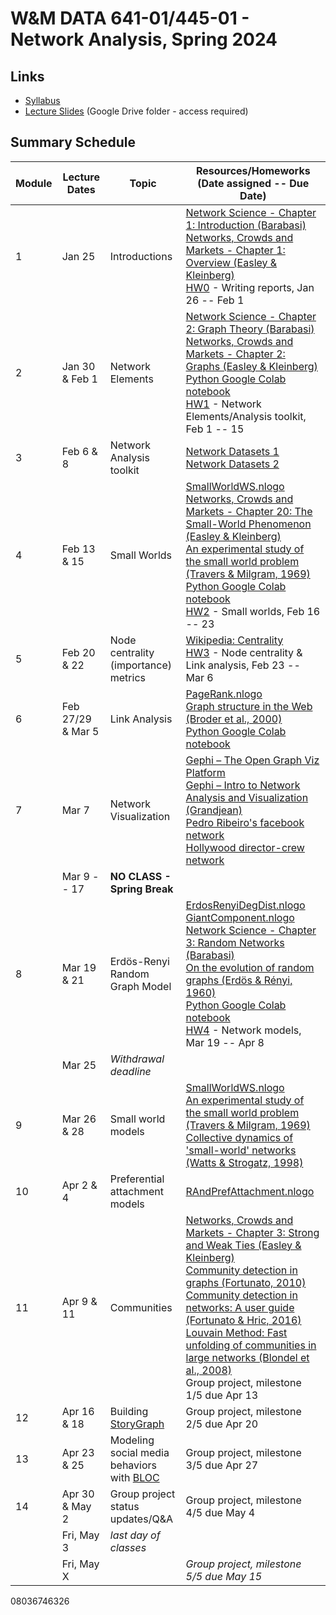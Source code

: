# W&M DATA 641-01/445-01 - Network Analysis, Spring 2024

## Links

* [Syllabus](syllabus.md)
* [Lecture Slides](https://drive.google.com/drive/folders/1SMNbNu3j8cw_iLkiT-DKPicv9Te47ZLa?usp=sharing) (Google Drive folder - access required)

## Summary Schedule

|Module |Lecture Dates|Topic|Resources/Homeworks (Date assigned -- Due Date)
|---|---|---|---|
|1|Jan 25          | Introductions                        | [Network Science - Chapter 1: Introduction (Barabasi)](http://networksciencebook.com/chapter/1) <br/> [Networks, Crowds and Markets - Chapter 1: Overview (Easley & Kleinberg)](http://www.cs.cornell.edu/home/kleinber/networks-book/networks-book-ch01.pdf) <br/> [HW0](homework/hw0) - Writing reports, Jan 26 -- Feb 1
|2|Jan 30 & Feb 1  | Network Elements                     | [Network Science - Chapter 2: Graph Theory (Barabasi)](http://networksciencebook.com/chapter/2) <br/> [Networks, Crowds and Markets - Chapter 2: Graphs (Easley & Kleinberg)](http://www.cs.cornell.edu/home/kleinber/networks-book/networks-book-ch02.pdf) <br/> [Python Google Colab notebook](week-2/data_340_02_s23_chp_01_network_elements.ipynb) <br/> [HW1](homework/hw1) - Network Elements/Analysis toolkit, Feb 1 -- 15
|3|Feb 6 & 8       | Network Analysis toolkit             | [Network Datasets 1](http://konect.cc/) <br/> [Network Datasets 2](http://networkrepository.com/) 
|4|Feb 13 & 15     | Small Worlds                         | [SmallWorldWS.nlogo](week-4/SmallWorldWS.nlogo) <br/> [Networks, Crowds and Markets - Chapter 20: The Small-World Phenomenon (Easley & Kleinberg)](http://www.cs.cornell.edu/home/kleinber/networks-book/networks-book-ch20.pdf) <br/> [An experimental study of the small world problem (Travers & Milgram, 1969)](http://www.uvm.edu/pdodds/teaching/courses/2009-08UVM-300/docs/others/1969/travers1969.pdf) <br/> [Python Google Colab notebook](week-3/data_340_02_s23_chp_02_small_worlds.ipynb)<br/>[HW2](homework/hw2) - Small worlds, Feb 16 -- 23 
|5|Feb 20 & 22     | Node centrality (importance) metrics | [Wikipedia: Centrality](https://en.wikipedia.org/wiki/Centrality) <br/>[HW3](homework/hw3) - Node centrality & Link analysis, Feb 23 -- Mar 6
|6|Feb 27/29 & Mar 5 | Link Analysis                      | [PageRank.nlogo](week-6/PageRank.nlogo) <br/> [Graph structure in the Web (Broder et al., 2000)](https://doi.org/10.1016/S1389-1286(00)00083-9) <br/> [Python Google Colab notebook](week-4/data_340_02_s23_chp_03_hubs.ipynb)
|7|Mar 7           | Network Visualization                | [Gephi – The Open Graph Viz Platform](https://gephi.org/) <br/> [Gephi – Intro to Network Analysis and Visualization (Grandjean)](http://www.martingrandjean.ch/gephi-introduction/) <br/> [Pedro Ribeiro's facebook network](week-7/facebook.gephi) <br/> [Hollywood director-crew network](week-7/director_crew_graph.gexf.gz)
| | Mar 9 -- 17    |**NO CLASS - Spring Break**           |
|8|Mar 19 & 21     | Erdös-Renyi Random Graph Model       | [ErdosRenyiDegDist.nlogo](week-8/ErdosRenyiDegDist.nlogo) <br/> [GiantComponent.nlogo](week-8/GiantComponent.nlogo) <br/> [Network Science - Chapter 3: Random Networks (Barabasi)](http://networksciencebook.com/chapter/3) <br/> [On the evolution of random graphs (Erdös & Rényi, 1960)](https://old.renyi.hu/~p_erdos/1960-10.pdf) <br/> [Python Google Colab notebook](week-8/data_340_02_s23_chp_04_directions_and_weights.ipynb) <br/> [HW4](homework/hw4) - Network models, Mar 19 -- Apr 8
| | Mar 25         |*Withdrawal deadline*                 |
|9|Mar 26 & 28     | Small world models                   | [SmallWorldWS.nlogo](week-9/SmallWorldWS.nlogo) <br/> [An experimental study of the small world problem (Travers & Milgram, 1969)](http://www.uvm.edu/pdodds/teaching/courses/2009-08UVM-300/docs/others/1969/travers1969.pdf) <br/> [Collective dynamics of 'small-world' networks (Watts & Strogatz, 1998)](http://sil.asc.upenn.edu/files/Watts-Strogatz-1998.pdf)
|10|Apr 2 & 4      | Preferential attachment models       | [RAndPrefAttachment.nlogo](week-10/RAndPrefAttachment.nlogo)
|11|Apr 9 & 11     | Communities                          | [Networks, Crowds and Markets - Chapter 3: Strong and Weak Ties (Easley & Kleinberg)](http://www.cs.cornell.edu/home/kleinber/networks-book/networks-book-ch03.pdf) <br/> [Community detection in graphs (Fortunato, 2010)](https://arxiv.org/pdf/0906.0612.pdf) <br/> [Community detection in networks: A user guide (Fortunato & Hric, 2016)](https://ani.stat.fsu.edu/~debdeep/networks.pdf) <br/> [Louvain Method: Fast unfolding of communities in large networks (Blondel et al., 2008)](http://www.xavierdupre.fr/enseignement/projet_data/louvain_476152.pdf) <br/> Group project, milestone 1/5 due Apr 13
|12|Apr 16 & 18    | Building [StoryGraph](https://web.archive.org/storygraph/) | Group project, milestone 2/5 due Apr 20
|13|Apr 23 & 25    | Modeling social media behaviors with [BLOC](https://doi.org/10.1140/epjds/s13688-023-00410-9) | Group project, milestone 3/5 due Apr 27
|14|Apr 30 & May 2 | Group project status updates/Q&A | Group project, milestone 4/5 due May 4
|  | Fri, May 3    |*last day of classes*             |
|  | Fri, May X    |                                  | *Group project, milestone 5/5 due May 15*

08036746326